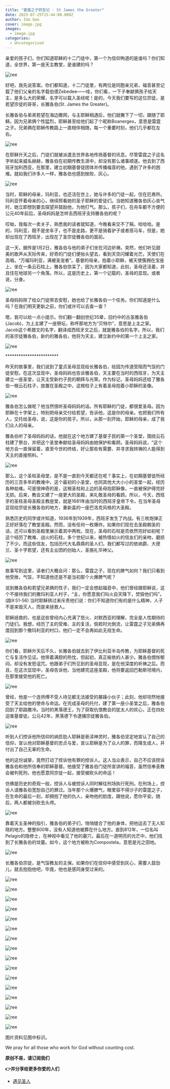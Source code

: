 ```yaml
---
title: "雷霆之子转型记 - St James the Greater"
date: 2025-07-25T15:44:00.000Z
author: Ida Gao
cover: image.jpg
images:
  - image.jpg
categories:
  - Uncategorized
---
```


亲爱的孩子们，你们知道耶稣的十二门徒中，第一个为信仰殉道的是谁吗？你们知道，全世界，第一座天主教堂，是谁建的吗？

<!--more-->

![ree](https://static.wixstatic.com/media/ec8b63_9bb7748061e840258e9dda048f5fc75a~mv2.jpg)

好吧，我先说答案。你们都知道，十二门徒里，有两位是同胞亲兄弟，福音甚至记载了他们父亲的名字载伯德Zebedee——哇，你们看，一下子奉献俩孩子给天主，是多么大的荣耀，名字可以载入圣经呢！是的，今天我们要写的这位宗徒，是若望宗徒的哥哥，长雅各伯(St. James the Greater)。

  

长雅各伯与弟弟若望在海边撒网，与主耶稣相遇后，他们就撇下了一切，跟随了耶稣。因为兄弟俩个性猛烈，耶稣甚至给他们起了个昵称Boanerges，意思是雷霆之子。兄弟俩在耶稣传教路上一直相伴相随，每一个重要时刻，他们几乎都在左右。

![ree](https://static.wixstatic.com/media/ec8b63_f602a83b023147babcc79c8a633e4766~mv2.jpg)

在耶稣升天之后，门徒们就被派遣去世界各地传扬基督的讯息。尽管雷霆之子这名字听起来威名赫赫，雅各伯在初期传教生涯中，却没有那么诸事顺遂。他去到了西班牙加利西亚，在那里，建立初期基督徒团体并传播福音的他，遇到了许多的困难。就如我们许多人一样，雅各伯也感到挫败、灰心。

![ree](https://static.wixstatic.com/media/ec8b63_7bcaf8f49cba4efc8ec31727e4ff2c12~mv2.jpg)

当时，耶稣的母亲，玛利亚，也还活在世上，她与许多的门徒一起，住在厄弗所。玛利亚怀着母亲的心，继续照看她的圣子耶稣的爱徒们。当她知道雅各伯灰心丧气时，她立即想到要去探望并鼓励他，为他打气。那么，孩子们，在舟车都不方便的公元40年前后，圣母妈妈是怎样去西班牙支持雅各伯的呢？

  

哎呦，我每次一卖关子，熟悉我的读者就知道，今晚看来交不了稿，哈哈哈。是的，玛利亚，既不是坐车子，也不是走路，更不是骑着驴子或者搭马车，但是，她却出现在了西班牙，出现在了圣宗徒雅各伯的面前。

  

这一天，据传是1月2日，雅各伯与他的弟子们坐在河边祈祷。突然，他们听见甜美的歌声从天际传来，好奇的门徒们便抬头望去，看到天空闪耀着光芒。天使们在高唱，“万福玛利亚，满被圣宠者”。基督的母亲，抱着小耶稣，被天使簇拥在宝座上，坐在一条云石柱上。雅各伯惊呆了，因为大家都知道，此刻，圣母还活着，并且住在地球另一个角落。所以，这是历史上，第一个记载的，圣母的显现。或者说，分身。

![ree](https://static.wixstatic.com/media/ec8b63_421e7fa774c64f088042e50e18f0e54b~mv2.jpg)

圣母妈妈除了给众门徒带去安慰，她也给了长雅各伯一个任务。你们知道是什么吗？在我们明天更新之前，你们或许可以去查一查？

  

嗯，我可以给一点小提示。你们翻一翻创世纪35章，旧约中的古圣雅各伯(Jacob)，为上主建了一座祭坛，称呼那地方为“贝特尔”，意思是上主之家。Jacob这个希腊文的名字，翻译成西班牙文之后，就是雅各伯的名字。所以，我们的圣宗徒雅各伯，新约的雅各伯，他将为天主，建立新约中的第一个上主之家。

  

![ree](https://static.wixstatic.com/media/ec8b63_6538234b58254dc9a924d7e25fc718bf~mv2.jpg)

\*\*\*\*\*\*\*\*\*\*\*\*\*\*\*\*\*\*\*\*\*\*\*\*  

昨天的故事里，我们说到了童贞圣母显现给长雅各伯，给因为传道受阻而气馁的门徒安慰。在这次显现中，圣母妈妈也告诉雅各伯，天主要在当时的西班牙，为天主建立一座圣堂，让天主受新约子民的朝拜与光荣。作为标记，圣母妈妈还给了雅各伯一根云石柱子，放置在圣殿之中，这根柱子上有着圣母抱着小耶稣的圣像。

![ree](https://static.wixstatic.com/media/ec8b63_227a614fdf464ed1ae78e833ef0462b1~mv2.jpg)

雅各伯怎么做呢？他当然很听圣母妈妈的话。所有耶稣的门徒，都很爱圣母。因为耶稣在十字架上，特别把母亲交付给若望，告诉他，这是你的母亲。也把我们所有人，交托给圣母，说，这是你的孩子。所以，从那一刻开始，耶稣的母亲，成了我们众人的母亲。

  

雅各伯听了圣母妈妈的话，他就在这个地方建了基督子民的第一个圣堂，围绕云石柱建了祭台，并把这个圣堂奉献给圣母妈妈由她保护和看顾。圣母妈妈说，“这个地方会一直保留着，直至今世的终结，好让那些有需要、并寻求我转祷的人能得到天主的直接照料。“

![ree](https://static.wixstatic.com/media/ec8b63_4de07172de41485bab5c8756e7256dfb~mv2.jpg)

那么，这个圣柱圣母堂，是不是一直到今天都还在呢？事实上，在初期基督徒所经历的三百多年的教难中，这个最初的小圣堂，也同其他大大小小的圣堂一起，经历各种劫难。可是很神奇的是，这根圣柱和上边的圣母抱耶稣像，一直被保护得完好无损。后来，教会又建了一座更大的圣殿，来礼敬圣母的看顾。所以，今天，西班牙的圣柱圣母圣殿主教座堂，就是1681年由当时的西班牙皇帝下令，在当年圣母显现给宗徒长雅各伯的地方，重新盖的一座巴洛克风格的大圣殿。

  

熟悉历史的同学或许知道，1936年到1939年，西班牙发生了内战。有三枚炮弹正正好好落在了教堂圣殿。然而，没有任何一枚爆炸。如果你们现在去圣殿朝圣的话，还可以看到圣殿里展示着其中两枚。现在，圣母的石柱是否依然完好如初呢？这个经历了教难、战火的石柱，多个世纪以来，被热情如火的信友们的亲吻，磨损了不少。而这些信友，包括历代大名鼎鼎的圣人们，我们都写过的依纳爵、大德兰、圣十字若望，还有主业团的创始人，圣施礼华神父。

![ree](https://static.wixstatic.com/media/ec8b63_6de0d0a82add45469b48a31a2015c97e~mv2.jpg)

故事写到这里，读者们大概会问：那么，雷霆之子，现在的脾气如何？我们只看到他受挫，气馁，不知道他还是不是当初那个火爆脾气呢？

  

说到雅各伯和若望兄弟俩的性子，我们一定会想起福音中，他们曾经跟耶稣说，这个不接待我们的撒玛利亚人村子，“主，你愿意我们叫火自天降下，焚毁他们吗”。(路9:51-56) 当时耶稣转过来斥责他们说：你们不知道你们有的是什么精神，人子不是来毁灭人，而是来拯救人。

  

耶稣拯救的，也是这些曾经内心充满了怒火、对默西亚的理解，完全是人性期待的门徒们。我想，经历了主的受难、主的复活，倘若时光倒流，让雷霆之子兄弟俩再度回到那个撒玛利亚的村口，他们一定不会再如此无视生命。

![ree](https://static.wixstatic.com/media/ec8b63_f968db6740e64aad854f5823db6f3322~mv2.jpg)

你们看，耶稣升天后不久，长雅各伯就去到了伊比利亚半岛传教，为耶稣基督的死亡与复活作见证。他带着满腔的热忱，但起初，真正皈依的人甚少。雅各伯惆怅郁闷，却没有发怒诅咒。他跟弟子们所见到的圣母显现，是在他深度的祈祷之后。而且，在这次显现中，圣母告诉他，当他建完这座圣殿，他将要返回巴勒斯坦境内，在那里接受他的死亡。

![ree](https://static.wixstatic.com/media/ec8b63_79263306f39845d4bec11ae913d833f4~mv2.jpg)

曾经，他是一个连师傅不受人待见都无法接受的暴躁小伙子；此刻，他却坦然地接受了天主给他的使命与命运。在完成圣母的托付，建了第一座小圣堂之后，雅各伯回到了耶路撒冷。当时的黑落德王，为了获取仇恨教会的犹太人的欢心，正在四处迫害基督徒。公元42年，黑落德下令逮捕宗徒雅各伯。

![ree](https://static.wixstatic.com/media/ec8b63_e2646c97e0c54b71a34496847760a058~mv2.jpg)

听到人们控诉他所信仰的纳匝肋人耶稣是亵渎神灵时，雅各伯坚定地宣认了自己的信仰，宣认他对耶稣基督的忠贞与爱，宣认耶稣是为了众人的罪，而降生成人，并付出了自己无辜的生命。

  

他的这份诚挚，竟然打动了控诉他有罪的控诉人。这人当众表示，自己不应该控诉雅各伯和他所信奉的耶稣基督。他接受了雅各伯门徒所宣讲的福音，虽然信奉圣教会被判死刑，他也愿意同宗徒一起，接受被砍头的命运！

  

仿佛是历史的奇观一般，控诉人与被控诉人同时解往刑场执行死刑。在刑场上，控诉人请雅各伯宽恕自己的罪过。当年那个火爆脾气，眼里容不得沙子的雷霆之子，在生命的最后一刻，却拥抱了他的仇人，亲吻他的脸庞，跟他说，愿你平安。随后，两人都被剑砍去头颅。

![ree](https://static.wixstatic.com/media/ec8b63_13daf0917d4e4d0fbe4d9d41f94772a1~mv2.jpg)

靠着天主圣神的指引，雅各伯的弟子们，悄悄缝合了他的身体，把他运去了无人知晓的地方。整整800年，没有人知道他被葬在什么地方。直到812年，一位名叫Pelagio的隐修士，在神视中看见了他的墓穴，最后在一道明亮的光芒中，他们找到了长雅各伯的坟墓。如今，这个地方被称为Compostela，意思是光之田地。

![ree](https://static.wixstatic.com/media/ec8b63_e6f8e04bfea94639816199372b1d49d3~mv2.jpg)

长雅各伯宗徒，是气馁教友的主保。如果你们在信仰中感受到灰心，需要人鼓劲儿，就去抱抱他吧，毕竟，他也是感同身受过来的。

![ree](https://static.wixstatic.com/media/ec8b63_e5b1348cc62c4c9a95a4cb09472dc47c~mv2.jpg)

![ree](https://static.wixstatic.com/media/ec8b63_5167bea289894b63bbbcd32ebc1ea758~mv2.jpg)

![ree](https://static.wixstatic.com/media/ec8b63_939cfbe144c9465391b2951f288dc179~mv2.jpg)

![ree](https://static.wixstatic.com/media/ec8b63_37d4259193d840f4b190171a826eabcb~mv2.jpg)

![ree](https://static.wixstatic.com/media/ec8b63_e2293fc79b31423690374ac8ec577cbf~mv2.jpg)

![ree](https://static.wixstatic.com/media/ec8b63_7f149cffe6e745b6b42cb338dfbdf60a~mv2.jpg)

![ree](https://static.wixstatic.com/media/ec8b63_ebe68876e16a4864a5748078b0057a7d~mv2.jpg)

![ree](https://static.wixstatic.com/media/ec8b63_7c94a123b03d486db3116d59480c6ae7~mv2.jpg)

![ree](https://static.wixstatic.com/media/ec8b63_993838a778c649a4a9f26e6a1841039d~mv2.jpg)

![ree](https://static.wixstatic.com/media/ec8b63_d6fd5a8fce3946adb5a4eeaedcd116cf~mv2.jpg)

![ree](https://static.wixstatic.com/media/ec8b63_39e5fc87da8e4b14a5fd2fea4e284af3~mv2.jpg)

![ree](https://static.wixstatic.com/media/ec8b63_d5ad9588357a41658baa7769c388d0ad~mv2.jpg)

![ree](https://static.wixstatic.com/media/ec8b63_eeddbe3a92d94473bb98307ab04805cd~mv2.jpg)

![ree](https://static.wixstatic.com/media/ec8b63_d847bdd023024bb58ef7658d261e92fa~mv2.jpg)

![ree](https://static.wixstatic.com/media/ec8b63_673760a8d0ce4a0fa1a66092f77052c1~mv2.jpg)

![ree](https://static.wixstatic.com/media/ec8b63_db7a591b07224f22af4247b9988b4c5f~mv2.jpg)

  

  

图片资料见图中标识。

We pray for all those who work for God without counting cost.

**原创不易，请订阅我们**

**👉并分享给更多你爱的人们**

*   [遇见圣人](https://www.urloveinme.com/首頁/categories/遇见圣人)
